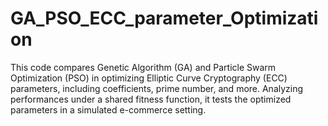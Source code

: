 # GA_PSO_ECC_parameter_Optimization
This code compares Genetic Algorithm (GA) and Particle Swarm Optimization (PSO) in optimizing Elliptic Curve Cryptography (ECC) parameters, including coefficients, prime number, and more. Analyzing performances under a shared fitness function, it tests the optimized parameters in a simulated e-commerce setting.
